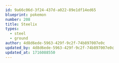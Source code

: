 ```yaml
---
id: 9a66c06d-3f24-437d-a022-89e1df14ed65
blueprint: pokemon
number: 208
title: Steelix
types:
  - steel
  - ground
author: 4d8d6ede-5963-429f-9c2f-74b897007e0c
updated_by: 4d8d6ede-5963-429f-9c2f-74b897007e0c
updated_at: 1716088550
---
```

